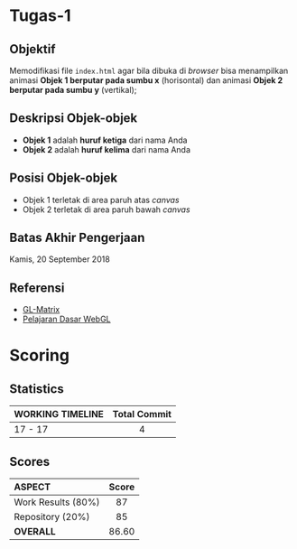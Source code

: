 # Tugas-1
## Objektif
Memodifikasi file `index.html` agar bila dibuka di *browser* bisa menampilkan animasi **Objek 1 berputar pada sumbu x** (horisontal) dan animasi **Objek 2 berputar pada sumbu y** (vertikal);
## Deskripsi Objek-objek
* **Objek 1** adalah **huruf ketiga** dari nama Anda
* **Objek 2** adalah **huruf kelima** dari nama Anda
## Posisi Objek-objek
* Objek 1 terletak di area paruh atas *canvas*
* Objek 2 terletak di area paruh bawah *canvas*
## Batas Akhir Pengerjaan
Kamis, 20 September 2018
## Referensi
* [GL-Matrix](http://glmatrix.net/docs/)
* [Pelajaran Dasar WebGL](http://learningwebgl.com/blog/?page_id=1217)

# Scoring

## Statistics
| WORKING TIMELINE | Total Commit |
| :--------------- | :----------: |
| 17 - 17          | 4            |

## Scores
| ASPECT             | Score |
| :----------------- | :---: |
| Work Results (80%) | 87    |
| Repository (20%)   | 85    |
| **OVERALL**        | 86.60 |
